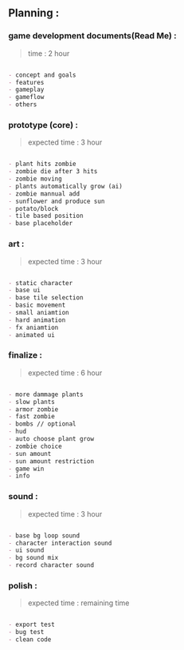 Planning :
------------------------------------------------------------

### game development documents(Read Me) :
> time : 2 hour
```md

- concept and goals
- features
- gameplay
- gameflow
- others

```


### prototype (core) :
> expected time : 3 hour
```md

- plant hits zombie
- zombie die after 3 hits
- zombie moving
- plants automatically grow (ai)
- zombie mannual add
- sunflower and produce sun
- potato/block
- tile based position
- base placeholder

```


### art :
> expected time : 3 hour
```md

- static character
- base ui
- base tile selection
- basic movement
- small aniamtion
- hard animation
- fx aniamtion
- animated ui

```


### finalize :
> expected time : 6 hour
```md

- more dammage plants
- slow plants
- armor zombie
- fast zombie
- bombs // optional
- hud
- auto choose plant grow
- zombie choice
- sun amount
- sun amount restriction
- game win
- info

```


### sound :
> expected time : 3 hour
```md

- base bg loop sound
- character interaction sound
- ui sound
- bg sound mix
- record character sound

```


### polish :
> expected time : remaining time
```md

- export test
- bug test
- clean code

```

